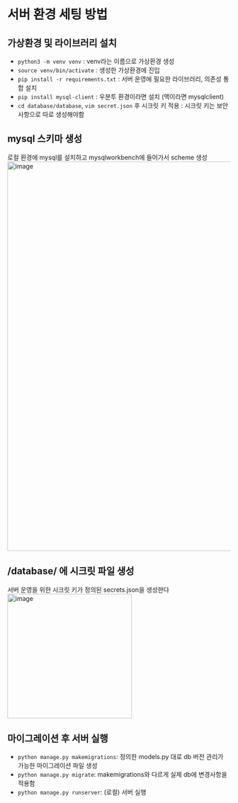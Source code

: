 # 서버 환경 세팅 방법
## 가상환경 및 라이브러리 설치
* `python3 -m venv venv` : venv라는 이름으로 가상환경 생성
* `source venv/bin/activate` : 생성한 가상환경에 진입
* `pip install -r requirements.txt` : 서버 운영에 필요한 라이브러리, 의존성 통합 설치
* `pip install mysql-client` : 우분투 환경이라면 설치 (맥이라면 mysqlclient)
* `cd database/database`, `vim secret.json` 후 시크릿 키 적용 : 시크릿 키는 보안사항으로 따로 생성해야함
## mysql 스키마 생성
로컬 환경에 mysql를 설치하고 mysqlworkbench에 들어가서 scheme 생성
<img width="879" alt="image" src="https://user-images.githubusercontent.com/39481106/230592742-e3c3f048-7d0c-4229-b8bf-944830e03db2.png">

## /database/ 에 시크릿 파일 생성
서버 운영을 위한 시크릿 키가 정의된 secrets.json을 생성한다
<img width="281" alt="image" src="https://user-images.githubusercontent.com/39481106/230593774-b1a74378-ae3f-48fc-b188-b91be72f0eb1.png">

## 마이그레이션 후 서버 실행
* `python manage.py makemigrations`: 정의한 models.py 대로 db 버전 관리가 가능한 마이그레이션 파일 생성
* `python manage.py migrate`: makemigrations와 다르게 실제 db에 변경사항을 적용함
* `python manage.py runserver`: (로컬) 서버 실행


